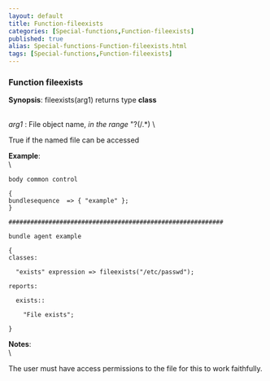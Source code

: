 ```yaml
---
layout: default
title: Function-fileexists
categories: [Special-functions,Function-fileexists]
published: true
alias: Special-functions-Function-fileexists.html
tags: [Special-functions,Function-fileexists]
---
```


### Function fileexists

**Synopsis**: fileexists(arg1) returns type **class**

\
 *arg1* : File object name, *in the range* "?(/.\*) \

True if the named file can be accessed

**Example**:\
 \

~~~~ {.verbatim}
body common control

{
bundlesequence  => { "example" };
}

###########################################################

bundle agent example

{     
classes:

  "exists" expression => fileexists("/etc/passwd");

reports:

  exists::

    "File exists";

}
~~~~

**Notes**:\
 \

The user must have access permissions to the file for this to work
faithfully.
